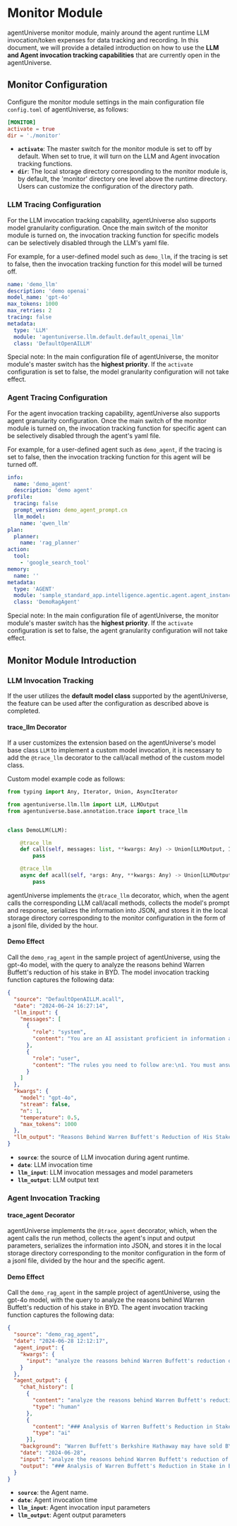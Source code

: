 # Monitor Module

agentUniverse monitor module, mainly around the agent runtime LLM invocation/token expenses for data tracking and
recording. In this document, we will provide a detailed introduction on how to use the **LLM and Agent invocation tracking
capabilities** that are currently open in the agentUniverse.

## Monitor Configuration

Configure the monitor module settings in the main configuration file `config.toml` of agentUniverse, as follows:

```toml
[MONITOR]
activate = true
dir = './monitor'
```

- **`activate`**: The master switch for the monitor module is set to off by default. When set to true, it will turn on
  the LLM and Agent invocation tracking functions.
- **`dir`**: The local storage directory corresponding to the monitor module is, by default, the 'monitor' directory one
  level above the runtime directory. Users can customize the configuration of the directory path.

### LLM Tracing Configuration

For the LLM invocation tracking capability, agentUniverse also supports model granularity configuration. Once the main
switch of the monitor module is turned on, the invocation tracking function for specific models can be selectively
disabled through the LLM's yaml file.

For example, for a user-defined model such as `demo_llm`, if the tracing is set to false, then the invocation tracking
function for this model will be turned off.

```yaml
name: 'demo_llm'
description: 'demo openai'
model_name: 'gpt-4o'
max_tokens: 1000
max_retries: 2
tracing: false
metadata:
  type: 'LLM'
  module: 'agentuniverse.llm.default.default_openai_llm'
  class: 'DefaultOpenAILLM'
```

Special note: In the main configuration file of agentUniverse, the monitor module's master switch has the **highest
priority**. If the `activate` configuration is set to false, the model granularity configuration will not take effect.

### Agent Tracing Configuration

For the agent invocation tracking capability, agentUniverse also supports agent granularity configuration. Once the main
switch of the monitor module is turned on, the invocation tracking function for specific agent can be selectively
disabled through the agent's yaml file.

For example, for a user-defined agent such as `demo_agent`, if the tracing is set to false, then the invocation tracking
function for this agent will be turned off.

```yaml
info:
  name: 'demo_agent'
  description: 'demo agent'
profile:
  tracing: false
  prompt_version: demo_agent_prompt.cn
  llm_model:
    name: 'qwen_llm'
plan:
  planner:
    name: 'rag_planner'
action:
  tool:
    - 'google_search_tool'
memory:
  name: ''
metadata:
  type: 'AGENT'
  module: 'sample_standard_app.intelligence.agentic.agent.agent_instance.rag_agent_case.demo_rag_agent'
  class: 'DemoRagAgent'
```

Special note: In the main configuration file of agentUniverse, the monitor module's master switch has the **highest
priority**. If the `activate` configuration is set to false, the agent granularity configuration will not take effect.


## Monitor Module Introduction

### LLM Invocation Tracking

If the user utilizes the **default model class** supported by the agentUniverse, the feature can be used after the
configuration as described above is completed.

#### trace_llm Decorator

If a user customizes the extension based on the agentUniverse's model base class `LLM` to implement a custom model
invocation, it is necessary to add the `@trace_llm` decorator to the call/acall method of the custom model class.

Custom model example code as follows:

```python
from typing import Any, Iterator, Union, AsyncIterator

from agentuniverse.llm.llm import LLM, LLMOutput
from agentuniverse.base.annotation.trace import trace_llm


class DemoLLM(LLM):

    @trace_llm
    def call(self, messages: list, **kwargs: Any) -> Union[LLMOutput, Iterator[LLMOutput]]:
        pass

    @trace_llm
    async def acall(self, *args: Any, **kwargs: Any) -> Union[LLMOutput, AsyncIterator[LLMOutput]]:
        pass
```

agentUniverse implements the `@trace_llm` decorator, which, when the agent calls the corresponding LLM call/acall
methods, collects the model's prompt and response, serializes the information into JSON, and stores it in the local
storage directory corresponding to the monitor configuration in the form of a jsonl file, divided by the hour.

#### Demo Effect

Call the `demo_rag_agent` in the sample project of agentUniverse, using the gpt-4o model, with the query to analyze the
reasons behind Warren Buffett's reduction of his stake in BYD. The model invocation tracking function captures the
following data:

```json
{
  "source": "DefaultOpenAILLM.acall",
  "date": "2024-06-24 16:27:14",
  "llm_input": {
    "messages": [
      {
        "role": "system",
        "content": "You are an AI assistant proficient in information analysis.\nYour goal is to determine whether the corresponding answers to the questions provide valuable information, and to make suggestions and evaluations on the answers to the questions."
      },
      {
        "role": "user",
        "content": "The rules you need to follow are:\n1. You must answer the user's questions using English, combining the background information of the query with the knowledge you possess.\n2. Generate structured answers, and use blank lines to enhance the reading experience when necessary.\\n the question needs to be answered is: the reasons behind Warren Buffett's reduction of his stake in BYD\\n"
      }
    ]
  },
  "kwargs": {
    "model": "gpt-4o",
    "stream": false,
    "n": 1,
    "temperature": 0.5,
    "max_tokens": 1000
  },
  "llm_output": "Reasons Behind Warren Buffett's Reduction of His Stake in BYD\n\nWarren Buffett, through his company Berkshire Hathaway, has been reducing his stake in BYD since August 24, 2022. There are several potential reasons behind this decision:\n\n1. **Portfolio Rebalancing**:\n   - **Investment Strategy**: Buffett is known for his long-term investment strategy and value investing. Reducing his stake in BYD could be part of a broader portfolio rebalancing effort to diversify or allocate capital to other investment opportunities.\n   - **Profit Realization**: Given that Buffett's initial investment in BYD has appreciated significantly (approximately 31 times the initial value), selling some shares allows him to realize substantial profits.\n\n2. **Market Conditions**:\n   - **Stock Performance**: Despite the reduction in stake, BYD's stock price has remained relatively stable. This suggests that Buffett's decision to sell shares is not necessarily a reflection of a negative outlook on the company's stock performance.\n   - **Economic Factors**: The broader economic environment, including interest rates, inflation, and market volatility, may influence investment decisions. Buffett might be adjusting his holdings in response to these macroeconomic factors.\n\n3. **Company Evaluation**:\n   - **Intrinsic Value**: Buffett's investment philosophy focuses on the intrinsic value of a company rather than short-term stock price movements. He might believe that the current market price of BYD reflects its intrinsic value, prompting a partial exit.\n   - **Sector Analysis**: While BYD remains a leading player in the Chinese electric vehicle (EV) market, Buffett might be evaluating the competitive landscape and future growth prospects, leading to a strategic reduction in holdings.\n\n"
}
```

- **`source`**: the source of LLM invocation during agent runtime.
- **`date`**: LLM invocation time
- **`llm_input`**: LLM invocation messages and model parameters
- **`llm_output`**: LLM output text

### Agent Invocation Tracking

#### trace_agent Decorator

agentUniverse implements the `@trace_agent` decorator, which, when the agent calls the run
method, collects the agent's input and output parameters, serializes the information into JSON, and stores it in the local
storage directory corresponding to the monitor configuration in the form of a jsonl file, divided by the hour and the specific agent.

#### Demo Effect

Call the `demo_rag_agent` in the sample project of agentUniverse, using the gpt-4o model, with the query to analyze the
reasons behind Warren Buffett's reduction of his stake in BYD. The agent invocation tracking function captures the
following data:

```json
{
  "source": "demo_rag_agent", 
  "date": "2024-06-28 12:12:17", 
  "agent_input": {
    "kwargs": {
      "input": "analyze the reasons behind Warren Buffett's reduction of his stake in BYD"
    }
  }, 
  "agent_output": {
    "chat_history": [
      {
        "content": "analyze the reasons behind Warren Buffett's reduction of his stake in BYD", 
        "type": "human"
      }, 
      {
        "content": "### Analysis of Warren Buffett's Reduction in Stake in BYD\n\nWarren Buffett, through his investment conglomerate Berkshire Hathaway, has been gradually reducing his stake in BYD Company Limited, a major player in the electric vehicle (EV) market. Here are the key reasons behind this strategic move:\n\n#### 1. Profit-Taking\n\n**Initial Investment vs. Current Valuation:**\n- **Initial Investment:** Berkshire Hathaway first bought about 225 million shares of Shenzhen-based BYD in 2008.\n- **Current Sale:** Recently, Berkshire sold nearly 2.02 million Hong Kong-listed shares of BYD at $234.57 apiece.\n\nGiven the significant appreciation in the value of BYD shares since the initial investment, it is plausible that Berkshire Hathaway is looking to realize profits from this long-term investment.\n\n#### 2. Portfolio Management\n\n**Stake Reduction:**\n- **Previous Stake:** Berkshire Hathaway's stake in BYD was previously 7%.\n- **Current Stake:** The sale has reduced the stake to 5.99%.\n\nReducing the stake in BYD allows Berkshire Hathaway to prune its portfolio, potentially reallocating resources to other investment opportunities or maintaining a diversified portfolio.\n\n#### 3. Market Performance and Strategic Positioning\n\n**Market Analysis:**\n- BYD, along with Tesla, is a leading player in the global electric vehicle market. However, market dynamics and competition are constantly evolving. Berkshire Hathaway's decision to reduce its stake could be influenced by an analysis of market performance and future growth prospects.\n\n**Value Investing:**\n- Warren Buffett is known for his value investing strategy. The timing of the BYD share sale may align with Buffett's assessment of the company's current valuation relative to its future growth potential.\n\n### Conclusion\n\nWarren Buffett's reduction in his stake in BYD appears to be a strategic decision influenced by multiple factors, including profit-taking, portfolio management, and an analysis of market performance. This move aligns with Berkshire Hathaway's broader investment strategy and reflects a calculated approach to managing its investments in a dynamic global market.", 
        "type": "ai"
      }],
    "background": "Warren Buffett's Berkshire Hathaway may have sold BYD to take profits, free up cash, prune its portfolio, cut its geopolitical risk, ... Missing: analyze | Show results with:analyze. Explore Berkshire Hathaway's gradual divestment from BYD, analyzing geopolitical tensions, market performance, and strategic positioning. According to various media reports and analysis, Warren Buffett's reduction of shareholdings in BYD Company Limited may be due to various ... Berkshire sold nearly 2.02 million Hong Kong-listed shares of BYD at $234.57 apiece, dropping its stake from 6.18% to 5.99%. The disposal was ... Warren Buffett's Berkshire Hathaway has further cut its large stake in BYD, which vies with Tesla as the world's largest electric car (EV) maker ... Missing: analyze | Show results with:analyze. The sale reduced Berkshire's holding to 6.9%, from 7%. The conglomerate first bought about 225 million shares of Shenzhen-based BYD in 2008 for ... According to HKEX disclosure, Warren Buffett's investment flagship Berkshire Hathaway reduced its stake in BYD COMPANY (01211. Warren Buffett's Berkshire Hathaway Inc. (NYSE:BRK)(NYSE:BRK) is reducing its stake in BYD Co., Ltd. (OTC:BYDDY) (OTC:BYDDF) to less than 6%. The odd timing of the BYD share sale has less to do with Buffett's outlook on the Chinese EV maker and more to do with 'value investing.' Investment mogul Warren Buffett has quickened the reduction of his stake in Chinese electric vehicle-maker BYD, selling holdings in the firm ...", 
    "date": "2024-06-28", 
    "input": "analyze the reasons behind Warren Buffett's reduction of his stake in BYD", 
    "output": "### Analysis of Warren Buffett's Reduction in Stake in BYD\n\nWarren Buffett, through his investment conglomerate Berkshire Hathaway, has been gradually reducing his stake in BYD Company Limited, a major player in the electric vehicle (EV) market. Here are the key reasons behind this strategic move:\n\n#### 1. Profit-Taking\n\n**Initial Investment vs. Current Valuation:**\n- **Initial Investment:** Berkshire Hathaway first bought about 225 million shares of Shenzhen-based BYD in 2008.\n- **Current Sale:** Recently, Berkshire sold nearly 2.02 million Hong Kong-listed shares of BYD at $234.57 apiece.\n\nGiven the significant appreciation in the value of BYD shares since the initial investment, it is plausible that Berkshire Hathaway is looking to realize profits from this long-term investment.\n\n#### 2. Portfolio Management\n\n**Stake Reduction:**\n- **Previous Stake:** Berkshire Hathaway's stake in BYD was previously 7%.\n- **Current Stake:** The sale has reduced the stake to 5.99%.\n\nReducing the stake in BYD allows Berkshire Hathaway to prune its portfolio, potentially reallocating resources to other investment opportunities or maintaining a diversified portfolio.\n\n#### 3. Market Performance and Strategic Positioning\n\n**Market Analysis:**\n- BYD, along with Tesla, is a leading player in the global electric vehicle market. However, market dynamics and competition are constantly evolving. Berkshire Hathaway's decision to reduce its stake could be influenced by an analysis of market performance and future growth prospects.\n\n**Value Investing:**\n- Warren Buffett is known for his value investing strategy. The timing of the BYD share sale may align with Buffett's assessment of the company's current valuation relative to its future growth potential.\n\n### Conclusion\n\nWarren Buffett's reduction in his stake in BYD appears to be a strategic decision influenced by multiple factors, including profit-taking, portfolio management, and an analysis of market performance. This move aligns with Berkshire Hathaway's broader investment strategy and reflects a calculated approach to managing its investments in a dynamic global market."
  }
}
```

- **`source`**: the Agent name.
- **`date`**: Agent invocation time
- **`llm_input`**: Agent invocation input parameters
- **`llm_output`**: Agent output parameters